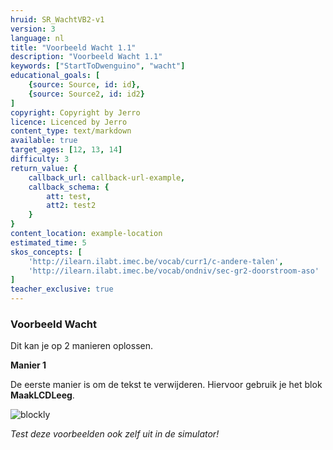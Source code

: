 ```yaml
---
hruid: SR_WachtVB2-v1
version: 3
language: nl
title: "Voorbeeld Wacht 1.1"
description: "Voorbeeld Wacht 1.1"
keywords: ["StartToDwenguino", "wacht"]
educational_goals: [
    {source: Source, id: id}, 
    {source: Source2, id: id2}
]
copyright: Copyright by Jerro
licence: Licenced by Jerro
content_type: text/markdown
available: true
target_ages: [12, 13, 14]
difficulty: 3
return_value: {
    callback_url: callback-url-example,
    callback_schema: {
        att: test,
        att2: test2
    }
}
content_location: example-location
estimated_time: 5
skos_concepts: [
    'http://ilearn.ilabt.imec.be/vocab/curr1/c-andere-talen', 
    'http://ilearn.ilabt.imec.be/vocab/ondniv/sec-gr2-doorstroom-aso'
]
teacher_exclusive: true
---
```


### Voorbeeld Wacht

Dit kan je op 2 manieren oplossen. 

**Manier 1**

De eerste manier is om de tekst te verwijderen. Hiervoor gebruik je het blok **MaakLCDLeeg**.

![blockly](@learning-object/SRM_Wacht2-v1/nl/3)

*Test deze voorbeelden ook zelf uit in de simulator!*
